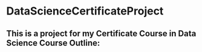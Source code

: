 # DataScienceCertificateProject
This is a project for my Certificate Course  in Data Science
 Course Outline:
 -
